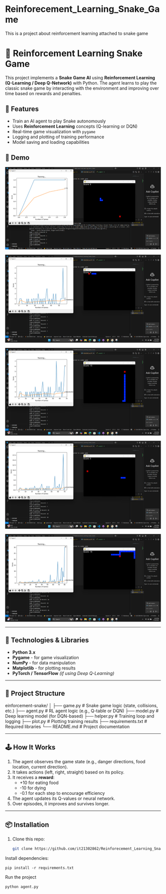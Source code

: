 # Reinforecement_Learning_Snake_Game
This is a project about reinforcement learning attached to snake game 

# 🐍 Reinforcement Learning Snake Game

This project implements a **Snake Game AI** using **Reinforcement Learning (Q-Learning / Deep Q-Network)** with Python. The agent learns to play the classic snake game by interacting with the environment and improving over time based on rewards and penalties.

## 🚀 Features

- Train an AI agent to play Snake autonomously
- Uses **Reinforcement Learning** concepts (Q-learning or DQN)
- Real-time game visualization with `pygame`
- Logging and plotting of training performance
- Model saving and loading capabilities

## 📸 Demo

![Game 01](https://github.com/it21302862/Reinforecement_Learning_Snake_Game/blob/main/images/snake_game_1.png)  

![Game 58](https://github.com/it21302862/Reinforecement_Learning_Snake_Game/blob/main/images/snake_game_58.png) 
 
![Game 68](https://github.com/it21302862/Reinforecement_Learning_Snake_Game/blob/main/images/snake_game_68.png) 

![Game 71](https://github.com/it21302862/Reinforecement_Learning_Snake_Game/blob/main/images/snake_game_71.png) 

![Game 81](https://github.com/it21302862/Reinforecement_Learning_Snake_Game/blob/main/images/snake_game_81.png) 


---

## 🧠 Technologies & Libraries

- **Python 3.x**
- **Pygame** - for game visualization
- **NumPy** - for data manipulation
- **Matplotlib** - for plotting results
- **PyTorch / TensorFlow** *(if using Deep Q-Learning)*

---

## 📂 Project Structure

einforcement-snake/
│
├── game.py # Snake game logic (state, collisions, etc.)
├── agent.py # RL agent logic (e.g., Q-table or DQN)
├── model.py # Deep learning model (for DQN-based)
├── helper.py # Training loop and logging
├── plot.py # Plotting training results
├── requirements.txt # Required libraries
└── README.md # Project documentation


---

## 🕹️ How It Works

1. The agent observes the game state (e.g., danger directions, food location, current direction).
2. It takes actions (left, right, straight) based on its policy.
3. It receives a **reward**:
   - +10 for eating food
   - -10 for dying
   - -0.1 for each step to encourage efficiency
4. The agent updates its Q-values or neural network.
5. Over episodes, it improves and survives longer.

---

## 📦 Installation

1. Clone this repo:
   ```bash
   git clone https://github.com/it21302862/Reinforecement_Learning_Snake_Game.git
   

Install dependencies:
```
pip install -r requirements.txt
```

Run the project
```
python agent.py
```

